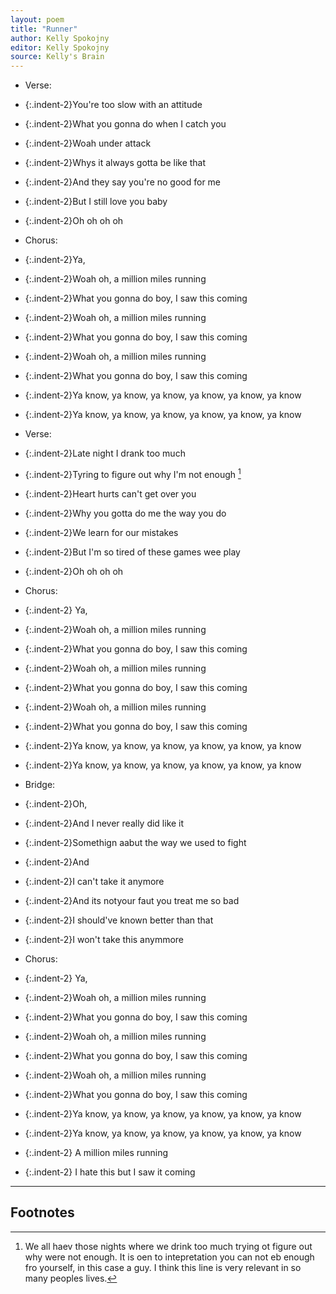 ```yaml
---
layout: poem
title: "Runner"
author: Kelly Spokojny
editor: Kelly Spokojny
source: Kelly's Brain
---
```


- Verse:
- {:.indent-2}You're too slow with an attitude
- {:.indent-2}What you gonna do when I catch you
- {:.indent-2}Woah under attack
- {:.indent-2}Whys it always gotta be like that
- {:.indent-2}And they say you're no good for me
- {:.indent-2}But I still love you baby 
- {:.indent-2}Oh oh oh oh

- Chorus:
- {:.indent-2}Ya,
- {:.indent-2}Woah oh, a million miles running
- {:.indent-2}What you gonna do boy, I saw this coming 
- {:.indent-2}Woah oh, a million miles running
- {:.indent-2}What you gonna do boy, I saw this coming 
- {:.indent-2}Woah oh, a million miles running
- {:.indent-2}What you gonna do boy, I saw this coming 
- {:.indent-2}Ya know, ya know, ya know, ya know, ya know, ya know
- {:.indent-2}Ya know, ya know, ya know, ya know, ya know, ya know

- Verse:
- {:.indent-2}Late night I drank too much 
- {:.indent-2}Tyring to figure out why I'm not enough [^fn1]
- {:.indent-2}Heart hurts can't get over you 
- {:.indent-2}Why you gotta do me the way you do
- {:.indent-2}We learn for our mistakes
- {:.indent-2}But I'm so tired of these games wee play 
- {:.indent-2}Oh oh oh oh

- Chorus:
- {:.indent-2} Ya,
- {:.indent-2}Woah oh, a million miles running
- {:.indent-2}What you gonna do boy, I saw this coming 
- {:.indent-2}Woah oh, a million miles running
- {:.indent-2}What you gonna do boy, I saw this coming 
- {:.indent-2}Woah oh, a million miles running
- {:.indent-2}What you gonna do boy, I saw this coming 
- {:.indent-2}Ya know, ya know, ya know, ya know, ya know, ya know
- {:.indent-2}Ya know, ya know, ya know, ya know, ya know, ya know

- Bridge:
- {:.indent-2}Oh,
- {:.indent-2}And I never really did like it
- {:.indent-2}Somethign aabut the way we used to fight 
- {:.indent-2}And
- {:.indent-2}I can't take it anymore
- {:.indent-2}And its notyour faut you treat me so bad 
- {:.indent-2}I should've known better than that
- {:.indent-2}I won't take this anymmore 

- Chorus:
- {:.indent-2} Ya,
- {:.indent-2}Woah oh, a million miles running
- {:.indent-2}What you gonna do boy, I saw this coming 
- {:.indent-2}Woah oh, a million miles running
- {:.indent-2}What you gonna do boy, I saw this coming 
- {:.indent-2}Woah oh, a million miles running
- {:.indent-2}What you gonna do boy, I saw this coming 
- {:.indent-2}Ya know, ya know, ya know, ya know, ya know, ya know
- {:.indent-2}Ya know, ya know, ya know, ya know, ya know, ya know

- {:.indent-2} A million miles running 
- {:.indent-2} I hate this but I saw it coming

---

## Footnotes

[^fn1]: We all haev those nights where we drink too much trying ot figure out why were not enough. It is oen to intepretation you can not eb enough fro yourself, in this case a guy. I think this line is very relevant in so many peoples lives. 



